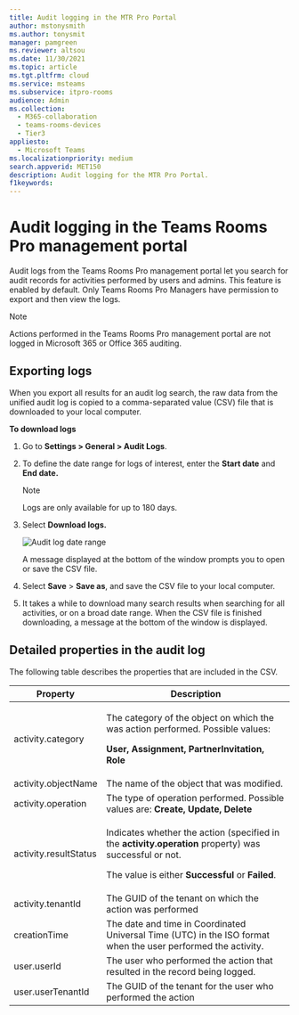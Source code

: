 ```yaml
---
title: Audit logging in the MTR Pro Portal
author: mstonysmith
ms.author: tonysmit
manager: pamgreen
ms.reviewer: altsou
ms.date: 11/30/2021
ms.topic: article
ms.tgt.pltfrm: cloud
ms.service: msteams
ms.subservice: itpro-rooms
audience: Admin
ms.collection: 
  - M365-collaboration
  - teams-rooms-devices
  - Tier3
appliesto: 
  - Microsoft Teams
ms.localizationpriority: medium
search.appverid: MET150
description: Audit logging for the MTR Pro Portal.
f1keywords: 
---
```


# Audit logging in the Teams Rooms Pro management portal

Audit logs from the Teams Rooms Pro management portal let you search for audit records for activities performed by users and admins. This feature is enabled by default. Only Teams Rooms Pro Managers have permission to export and then view the logs.

> [!NOTE]
> Actions performed in the Teams Rooms Pro management portal are not logged in Microsoft 365 or Office 365 auditing.
## Exporting logs

When you export all results for an audit log search, the raw data from the unified audit log is copied to a comma-separated value (CSV) file that is downloaded to your local computer. 

**To download logs** 

1. Go to **Settings > General > Audit Logs**.
1. To define the date range for logs of interest, enter the **Start date** and **End date.**

   > [!NOTE]
   > Logs are only available for up to 180 days.

1. Select **Download logs.**

   ![Audit log date range](../media/multi-tenant-auditing.png)

   A message displayed at the bottom of the window prompts you to open or save the CSV file. 

1. Select **Save** > **Save as**, and save the CSV file to your local computer. 

1. It takes a while to download many search results when searching for all activities, or on a broad date range. When the CSV file is finished downloading, a message at the bottom of the window is displayed.

## Detailed properties in the audit log

The following table describes the properties that are included in the CSV.

|Property|Description|
| - | - |
|activity.category|<p>The category of the object on which the was action performed. Possible values:</p><p>**User, Assignment, PartnerInvitation, Role**</p>|
|activity.objectName|The name of the object that was modified.|
|activity.operation|The type of operation performed. Possible values are: **Create, Update, Delete** |
|activity.resultStatus|<p>Indicates whether the action (specified in the **activity.operation** property) was successful or not.</p><p>The value is either **Successful** or **Failed**.</p>|
|activity.tenantId|The GUID of the tenant on which the action was performed|
|creationTime|The date and time in Coordinated Universal Time (UTC) in the ISO format when the user performed the activity.|
|user.userId|The user who performed the action that resulted in the record being logged.|
|user.userTenantId|The GUID of the tenant for the user who performed the action|
